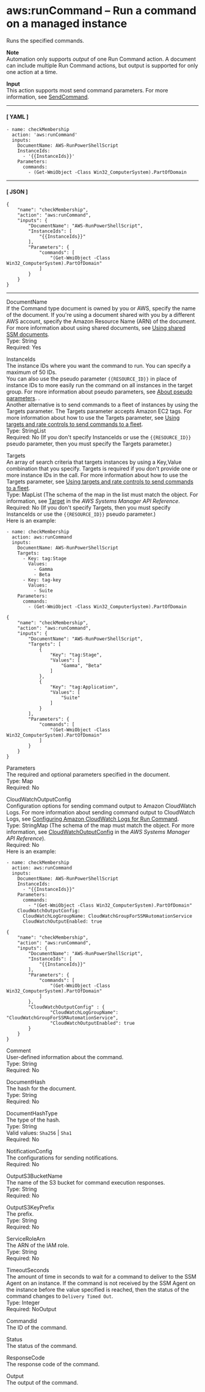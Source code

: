# aws:runCommand – Run a command on a managed instance<a name="automation-action-runcommand"></a>

Runs the specified commands\.

**Note**  
Automation only supports *output* of one Run Command action\. A document can include multiple Run Command actions, but output is supported for only one action at a time\.

**Input**  
This action supports most send command parameters\. For more information, see [SendCommand](https://docs.aws.amazon.com/ssm/latest/APIReference/API_SendCommand.html)\.

------
#### [ YAML ]

```
- name: checkMembership
  action: 'aws:runCommand'
  inputs:
    DocumentName: AWS-RunPowerShellScript
    InstanceIds:
      - '{{InstanceIds}}'
    Parameters:
      commands:
        - (Get-WmiObject -Class Win32_ComputerSystem).PartOfDomain
```

------
#### [ JSON ]

```
{
    "name": "checkMembership",
    "action": "aws:runCommand",
    "inputs": {
        "DocumentName": "AWS-RunPowerShellScript",
        "InstanceIds": [
            "{{InstanceIds}}"
        ],
        "Parameters": {
            "commands": [
                "(Get-WmiObject -Class Win32_ComputerSystem).PartOfDomain"
            ]
        }
    }
}
```

------

DocumentName  
If the Command type document is owned by you or AWS, specify the name of the document\. If you're using a document shared with you by a different AWS account, specify the Amazon Resource Name \(ARN\) of the document\. For more information about using shared documents, see [Using shared SSM documents](ssm-using-shared.md)\.  
Type: String  
Required: Yes

InstanceIds  
The instance IDs where you want the command to run\. You can specify a maximum of 50 IDs\.   
You can also use the pseudo parameter `{{RESOURCE_ID}}` in place of instance IDs to more easily run the command on all instances in the target group\. For more information about pseudo parameters, see [About pseudo parameters](mw-cli-register-tasks-parameters.md)\. \.  
Another alternative is to send commands to a fleet of instances by using the Targets parameter\. The Targets parameter accepts Amazon EC2 tags\. For more information about how to use the Targets parameter, see [Using targets and rate controls to send commands to a fleet](send-commands-multiple.md)\.  
Type: StringList  
Required: No \(If you don't specify InstanceIds or use the `{{RESOURCE_ID}}` pseudo parameter, then you must specify the Targets parameter\.\)

Targets  
An array of search criteria that targets instances by using a Key,Value combination that you specify\. Targets is required if you don't provide one or more instance IDs in the call\. For more information about how to use the Targets parameter, see [Using targets and rate controls to send commands to a fleet](send-commands-multiple.md)\.  
Type: MapList \(The schema of the map in the list must match the object\. For information, see [Target](https://docs.aws.amazon.com/systems-manager/latest/APIReference/API_Target.html) in the *AWS Systems Manager API Reference*\.  
Required: No \(If you don't specify Targets, then you must specify InstanceIds or use the `{{RESOURCE_ID}}` pseudo parameter\.\)  
Here is an example:  

```
- name: checkMembership
  action: aws:runCommand
  inputs:
    DocumentName: AWS-RunPowerShellScript
    Targets:
      - Key: tag:Stage
        Values:
          - Gamma
          - Beta
      - Key: tag-key
        Values:
          - Suite
    Parameters:
      commands:
        - (Get-WmiObject -Class Win32_ComputerSystem).PartOfDomain
```

```
{
    "name": "checkMembership",
    "action": "aws:runCommand",
    "inputs": {
        "DocumentName": "AWS-RunPowerShellScript",
        "Targets": [                   
            {
                "Key": "tag:Stage",
                "Values": [
                    "Gamma", "Beta"
                ]
            },
            {
                "Key": "tag:Application",
                "Values": [
                    "Suite"
                ]
            }
        ],
        "Parameters": {
            "commands": [
                "(Get-WmiObject -Class Win32_ComputerSystem).PartOfDomain"
            ]
        }
    }
}
```

Parameters  
The required and optional parameters specified in the document\.  
Type: Map  
Required: No

CloudWatchOutputConfig  
Configuration options for sending command output to Amazon CloudWatch Logs\. For more information about sending command output to CloudWatch Logs, see [Configuring Amazon CloudWatch Logs for Run Command](sysman-rc-setting-up-cwlogs.md)\.  
Type: StringMap \(The schema of the map must match the object\. For more information, see [CloudWatchOutputConfig](https://docs.aws.amazon.com/systems-manager/latest/APIReference/API_CloudWatchOutputConfig.html) in the *AWS Systems Manager API Reference*\)\.  
Required: No  
Here is an example:  

```
- name: checkMembership
  action: aws:runCommand
  inputs:
    DocumentName: AWS-RunPowerShellScript
    InstanceIds:
      - "{{InstanceIds}}"
    Parameters:
      commands:
        - "(Get-WmiObject -Class Win32_ComputerSystem).PartOfDomain"
    CloudWatchOutputConfig:
      CloudWatchLogGroupName: CloudWatchGroupForSSMAutomationService
      CloudWatchOutputEnabled: true
```

```
{
    "name": "checkMembership",
    "action": "aws:runCommand",
    "inputs": {
        "DocumentName": "AWS-RunPowerShellScript",
        "InstanceIds": [
            "{{InstanceIds}}"
        ],
        "Parameters": {
            "commands": [
                "(Get-WmiObject -Class Win32_ComputerSystem).PartOfDomain"
            ]
        },
        "CloudWatchOutputConfig" : { 
                "CloudWatchLogGroupName": "CloudWatchGroupForSSMAutomationService",
                "CloudWatchOutputEnabled": true
        }
    }
}
```

Comment  
User\-defined information about the command\.  
Type: String  
Required: No

DocumentHash  
The hash for the document\.  
Type: String  
Required: No

DocumentHashType  
The type of the hash\.  
Type: String  
Valid values: `Sha256` \| `Sha1`  
Required: No

NotificationConfig  
The configurations for sending notifications\.  
Required: No

OutputS3BucketName  
The name of the S3 bucket for command execution responses\.  
Type: String  
Required: No

OutputS3KeyPrefix  
The prefix\.  
Type: String  
Required: No

ServiceRoleArn  
The ARN of the IAM role\.  
Type: String  
Required: No

TimeoutSeconds  
The amount of time in seconds to wait for a command to deliver to the SSM Agent on an instance\. If the command is not received by the SSM Agent on the instance before the value specified is reached, then the status of the command changes to `Delivery Timed Out`\.  
Type: Integer  
Required: NoOutput

CommandId  
The ID of the command\.

Status  
The status of the command\.

ResponseCode  
The response code of the command\.

Output  
The output of the command\.